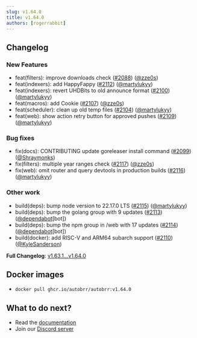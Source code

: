 ```yaml
---
slug: v1.64.0
title: v1.64.0
authors: [rogerrabbit]
---
```

## Changelog

### New Features

* feat(filters): improve downloads check ([#2088](https://github.com/autobrr/autobrr/pull/2088)) ([@zze0s](https://github.com/zze0s))
* feat(indexers): add HappyFappy ([#2112](https://github.com/autobrr/autobrr/pull/2112)) ([@martylukyy](https://github.com/martylukyy))
* feat(indexers): revert UHDBits to old announce format ([#2100](https://github.com/autobrr/autobrr/pull/2100)) ([@martylukyy](https://github.com/martylukyy))
* feat(macros): add Cookie ([#2107](https://github.com/autobrr/autobrr/pull/2107)) ([@zze0s](https://github.com/zze0s))
* feat(scheduler): clean up old temp files ([#2104](https://github.com/autobrr/autobrr/pull/2104)) ([@martylukyy](https://github.com/martylukyy))
* feat(web): show action retry button for approved pushes ([#2109](https://github.com/autobrr/autobrr/pull/2109)) ([@martylukyy](https://github.com/martylukyy))

### Bug fixes

* fix(docs): CONTRIBUTING update goreleaser install command ([#2099](https://github.com/autobrr/autobrr/pull/2099)) ([@Shraymonks](https://github.com/Shraymonks))
* fix(filters): multiple year ranges check ([#2117](https://github.com/autobrr/autobrr/pull/2117)) ([@zze0s](https://github.com/zze0s))
* fix(web): omit router and query devtools in production builds ([#2116](https://github.com/autobrr/autobrr/pull/2116)) ([@martylukyy](https://github.com/martylukyy))

### Other work

* build(deps): bump node version to 22.17.0 LTS ([#2115](https://github.com/autobrr/autobrr/pull/2115)) ([@martylukyy](https://github.com/martylukyy))
* build(deps): bump the golang group with 9 updates ([#2113](https://github.com/autobrr/autobrr/pull/2113)) ([@dependabot](https://github.com/dependabot)[bot])
* build(deps): bump the npm group in /web with 17 updates ([#2114](https://github.com/autobrr/autobrr/pull/2114)) ([@dependabot](https://github.com/dependabot)[bot])
* build(docker): add RISC-V and ARM64 subarch support ([#2110](https://github.com/autobrr/autobrr/pull/2110)) ([@KyleSanderson](https://github.com/KyleSanderson))

**Full Changelog**: [v1.63.1...v1.64.0](https://github.com/autobrr/autobrr/compare/v1.63.1...v1.64.0)

## Docker images

* `docker pull ghcr.io/autobrr/autobrr:v1.64.0`

## What to do next?

* Read the [documentation](https://autobrr.com)
* Join our [Discord server](https://discord.gg/8s5d8pFhba)